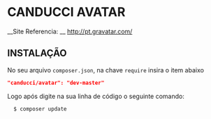 # CANDUCCI AVATAR

__Site Referencia: __ http://pt.gravatar.com/

## INSTALAÇÃO

No seu arquivo `composer.json`, na chave `require` insira o item abaixo

```JSON
"canducci/avatar": "dev-master"
```

Logo após digite na sua linha de código o seguinte comando:

```PHP
  $ composer update
```


